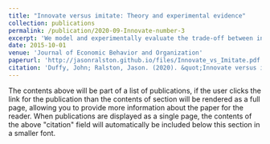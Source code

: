 ```yaml
---
title: "Innovate versus imitate: Theory and experimental evidence"
collection: publications
permalink: /publication/2020-09-Innovate-number-3
excerpt: 'We model and experimentally evaluate the trade-off between innovation and imitation commonly faced by firms. Innovation involves searching for a high payoff opportunity, but paying a cost in order to do so. Imitation involves avoiding that search cost and copying the most successful payoff opportunity uncovered thus far. We formulate a novel model of sequential innovation versus imitation decisions made by a group of n regret minimizing agents. We analyze the consequences of complete versus incomplete information about the distribution of payoffs from innovation on agents’ decisions. We then study these predictions in a laboratory experiment where we find evidence in support of our theoretical predictions.'
date: 2015-10-01
venue: 'Journal of Economic Behavior and Organization'
paperurl: 'http://jasonralston.github.io/files/Innovate_vs_Imitate.pdf'
citation: 'Duffy, John; Ralston, Jason. (2020). &quot;Innovate versus imitate: Theory and experimental evidence.&quot; <i>Journal of Economic Behavior and Organization</i>. 177.'
---
```


The contents above will be part of a list of publications, if the user clicks the link for the publication than the contents of section will be rendered as a full page, allowing you to provide more information about the paper for the reader. When publications are displayed as a single page, the contents of the above "citation" field will automatically be included below this section in a smaller font.

